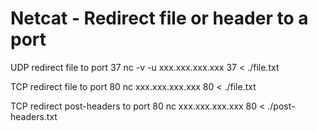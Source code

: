 # Netcat - Redirect file or header to a port
UDP redirect file to port 37 
nc -v -u xxx.xxx.xxx.xxx 37 < ./file.txt

TCP redirect file to port 80
nc xxx.xxx.xxx.xxx 80 < ./file.txt

TCP redirect post-headers to port 80
nc xxx.xxx.xxx.xxx 80 < ./post-headers.txt
